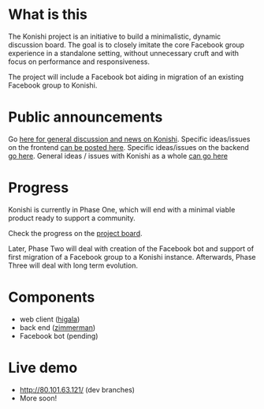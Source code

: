 # What is this

The Konishi project is an initiative to build a minimalistic, dynamic
discussion board. The goal is to closely imitate the core Facebook group
experience in a standalone setting, without unnecessary cruft and with focus on
performance and responsiveness.

The project will include a Facebook bot aiding in migration of an existing
Facebook group to Konishi.

# Public announcements
Go [here for general discussion and news on Konishi](https://github.com/orgs/konishi-project/teams/everyone). Specific ideas/issues on the frontend [can be posted here](https://github.com/konishi-project/higala/issues). Specific ideas/issues on the backend [go here](https://github.com/konishi-project/zimmerman/issues). General ideas / issues with Konishi as a whole [can go here](https://github.com/konishi-project/konishi/issues)

# Progress

Konishi is currently in Phase One, which will end with a minimal viable product
ready to support a community.

Check the progress on the [project
board](https://github.com/orgs/konishi-project/projects/1).

Later, Phase Two will deal with creation of the Facebook bot and support of
first migration of a Facebook group to a Konishi instance. Afterwards, Phase
Three will deal with long term evolution.

# Components

- web client ([higala](https://github.com/konishi-project/higala))
- back end ([zimmerman](https://github.com/konishi-project/zimmerman))
- Facebook bot (pending)

# Live demo
  * http://80.101.63.121/  (dev branches)
  * More soon!
